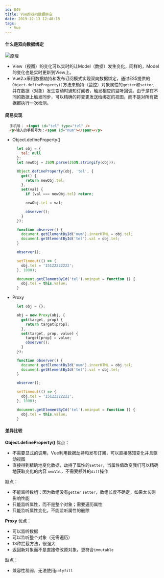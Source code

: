 ```yaml
---
id: 049
title: Vue的双向数据绑定
date: 2019-12-13 12:48:15
tags:
  - Vue
---
```


#### 什么是双向数据绑定
  ![原理](/images/051/vm.jpg)
  - View（视图）的变化可以实时的让Model（数据）发生变化，同样的，Model的变化也是实时更新到View上。
  - Vue2.x采用数据劫持和发布订阅模式实现双向数据绑定，通过ES5提供的`Object.defineProperty()`方法来劫持（监控）对象属性的`getter`和`setter`, 并在数据（对象）发生变动时通知订阅者，触发相应的监听回调。由于是在不同的数据上触发同步，可以精确的将变更发送给绑定的视图，而不是对所有数据都执行一次检测。

#### 简易实现
  ```html
    手机号： <input id="tel" type="tel" />
    <p>输入的手机号为：<span id="num"></span></p>
  ```
  - Object.defineProperty()
    ```js
      let obj = {
        tel: null
      };
      let newObj = JSON.parse(JSON.stringify(obj));

      Object.defineProperty(obj, 'tel', {
        get() {
          return newObj.tel;
        },
        set(val) {
          if (val === newObj.tel) return;

          newObj.tel = val;

          observer();
        }
      });

      function observer() {
        document.getElementById('num').innerHTML = obj.tel;
        document.getElementById('tel').val = obj.tel;
      }

      observer();

      setTimeout(() => {
        obj.tel = '15122222222';
      }, 1000);

      document.getElementById('tel').oninput = function () {
        obj.tel = this.value;
      }
    ```

  - Proxy
    ```js
      let obj = {};

      obj = new Proxy(obj, {
        get(target, prop) {
          return target[prop];
        },
        set(target, prop, value) {
          target[prop] = value;
          observer();
        }
      });

      function observer() {
        document.getElementById('num').innerHTML = obj.tel;
        document.getElementById('tel').val = obj.tel;
      }

      observer();

      setTimeout(() => {
        obj.tel = '15122222222';
      }, 1000);

      document.getElementById('tel').oninput = function () {
        obj.tel = this.value;
      }
    ```

#### 差异比较
  **Object.defineProperty()**
  优点：
  - 不需要显式的调用，Vue利用数据劫持和发布订阅，可以直接感知变化并且驱动视图
  - 直接得到精确地变化数据，劫持了属性的`setter`，当属性值改变我们可以精确地获取变化的内容 `newVal`，不需要额外的`diff`操作

  缺点：
  - 不能监听数组：因为数组没有`getter` `setter`，数组长度不确定，如果太长则影响性能
  - 只能监听属性，而不是整个对象；需要遍历属性
  - 只能监听属性变化，不能监听属性的删除

  **Proxy**
  优点：
  - 可以监听数据
  - 可以监听整个对象（无需遍历）
  - 13种拦截方法，很强大
  - 返回新对象而不是直接修改原对象，更符合`immutable`

  缺点：
  - 兼容性稍弱，无法使用`polyfill`
